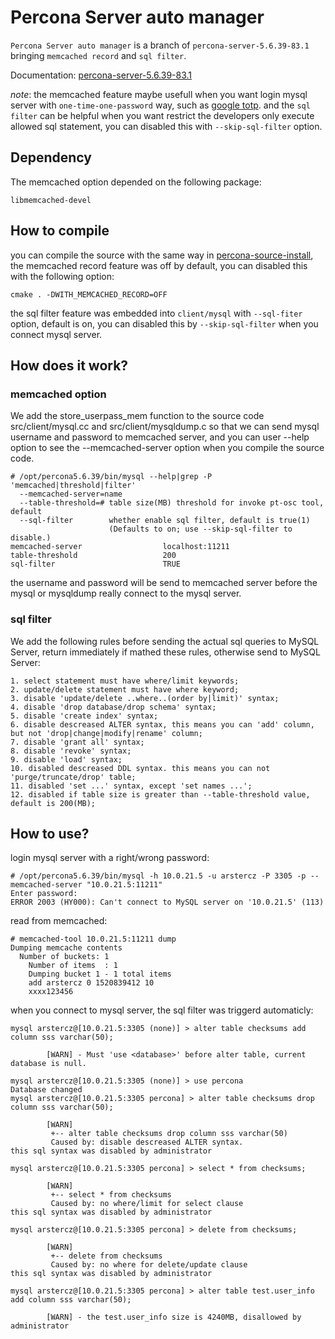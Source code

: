 
# Percona Server auto manager

`Percona Server auto manager` is a branch of `percona-server-5.6.39-83.1` bringing `memcached record` and `sql filter`.

Documentation: [percona-server-5.6.39-83.1](http://www.percona.com/doc/percona-server/5.6)

*note*: the memcached feature maybe usefull when you want login mysql server with `one-time-one-password` way, such as [google totp](https://highdb.com/%E5%A6%82%E4%BD%95%E5%AE%9E%E7%8E%B0-mysql-%E7%9A%84%E4%B8%80%E6%AC%A1%E4%B8%80%E5%AF%86%E7%99%BB%E5%BD%95/). and the `sql filter` can be helpful when you want restrict the developers only execute allowed sql statement, you can disabled this with `--skip-sql-filter` option.

## Dependency

The memcached option depended on the following package:
```
libmemcached-devel
```

## How to compile

you can compile the source with the same way in [percona-source-install](https://www.percona.com/doc/percona-server/5.6/installation.html#installing-percona-server-from-a-source-tarball), the memcached record feature was off by default, you can disabled this with the following option:
```
cmake . -DWITH_MEMCACHED_RECORD=OFF
```
the sql filter feature was embedded into `client/mysql` with `--sql-fiter` option, default is on, you can disabled this by `--skip-sql-filter` when you connect mysql server.

## How does it work?

### memcached option

We add the store_userpass_mem function to the source code src/client/mysql.cc and src/client/mysqldump.c so that we can send mysql username and password to memcached server, and you can user --help option to see the --memcached-server option when you compile the source code.
```
# /opt/percona5.6.39/bin/mysql --help|grep -P 'memcached|threshold|filter'
  --memcached-server=name 
  --table-threshold=# table size(MB) threshold for invoke pt-osc tool, default
  --sql-filter        whether enable sql filter, default is true(1)
                      (Defaults to on; use --skip-sql-filter to disable.)
memcached-server                  localhost:11211
table-threshold                   200
sql-filter                        TRUE
```
the username and password will be send to memcached server before the mysql or mysqldump really connect to the mysql server.

### sql filter

We add the following rules before sending the actual sql queries to MySQL Server, return immediately if mathed these rules, otherwise send to MySQL Server:
```
1. select statement must have where/limit keywords;
2. update/delete statement must have where keyword;
3. disable 'update/delete ..where..(order by|limit)' syntax;
4. disable 'drop database/drop schema' syntax;
5. disable 'create index' syntax;
6. disable descreased ALTER syntax, this means you can 'add' column, but not 'drop|change|modify|rename' column;
7. disable 'grant all' syntax;
8. disable 'revoke' syntax;
9. disable 'load' syntax;
10. disabled descreased DDL syntax. this means you can not 'purge/truncate/drop' table;
11. disabled 'set ...' syntax, except 'set names ...';
12. disabled if table size is greater than --table-threshold value, default is 200(MB);
```

## How to use?

login mysql server with a right/wrong password:
```
# /opt/percona5.6.39/bin/mysql -h 10.0.21.5 -u arstercz -P 3305 -p --memcached-server "10.0.21.5:11211"
Enter password: 
ERROR 2003 (HY000): Can't connect to MySQL server on '10.0.21.5' (113)
```
read from memcached:
```
# memcached-tool 10.0.21.5:11211 dump
Dumping memcache contents
  Number of buckets: 1
    Number of items  : 1
    Dumping bucket 1 - 1 total items
    add arstercz 0 1520839412 10
    xxxx123456
```

when you connect to mysql server, the sql filter was triggerd automaticly:
```
mysql arstercz@[10.0.21.5:3305 (none)] > alter table checksums add column sss varchar(50);                   

        [WARN] - Must 'use <database>' before alter table, current database is null.

mysql arstercz@[10.0.21.5:3305 (none)] > use percona
Database changed
mysql arstercz@[10.0.21.5:3305 percona] > alter table checksums drop column sss varchar(50);   

        [WARN]
         +-- alter table checksums drop column sss varchar(50)
         Caused by: disable descreased ALTER syntax.
this sql syntax was disabled by administrator

mysql arstercz@[10.0.21.5:3305 percona] > select * from checksums;

        [WARN]
         +-- select * from checksums
         Caused by: no where/limit for select clause
this sql syntax was disabled by administrator

mysql arstercz@[10.0.21.5:3305 percona] > delete from checksums;

        [WARN]
         +-- delete from checksums
         Caused by: no where for delete/update clause
this sql syntax was disabled by administrator

mysql arstercz@[10.0.21.5:3305 percona] > alter table test.user_info add column sss varchar(50);

        [WARN] - the test.user_info size is 4240MB, disallowed by administrator

```
